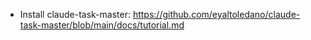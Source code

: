 - Install claude-task-master: https://github.com/eyaltoledano/claude-task-master/blob/main/docs/tutorial.md

